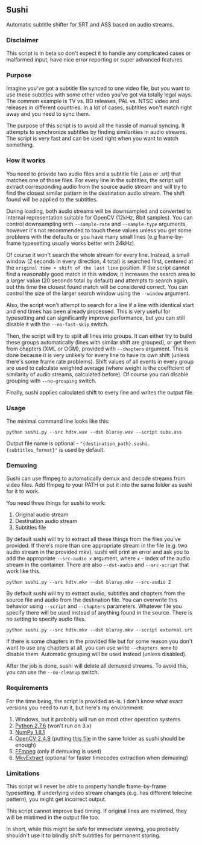 ## Sushi ##
Automatic subtitle shifter for SRT and ASS based on audio streams.

### Disclaimer ###
This script is in beta so don't expect it to handle any complicated cases or malformed input, have nice error reporting or super advanced features.

### Purpose
Imagine you've got a subtitle file synced to one video file, but you want to use these subtitles with some other video you've got via totally legal ways. The common example is TV vs. BD releases, PAL vs. NTSC video and releases in different countries. In a lot of cases, subtitles won't match right away and you need to sync them.

The purpose of this script is to avoid all the hassle of manual syncing. It attempts to synchronize subtitles by finding similarities in audio streams. The script is very fast and can be used right when you want to watch something.

### How it works
You need to provide two audio files and a subtitle file (.ass or .srt) that matches one of those files. For every line in the subtitles, the script will extract corresponding audio from the source audio stream and will try to find the closest similar pattern in the destination audio stream. The shift found will be applied to the subtitles.

During loading, both audio streams will be downsampled and converted to internal representation suitable for OpenCV (12kHz, 8bit samples). You can control downsampling with `--sample-rate` and `--sample-type` arguments, however it's not recommended to touch these values unless you get some problems with the defaults or you have many small lines (e.g frame-by-frame typesetting usually works better with 24kHz).

Of course it won't search the whole stream for every line. Instead, a small window (2 seconds in every direction, 4 total) is searched first, centered at the `original time + shift of the last line` position. If the script cannot find a reasonably good match in this window, it increases the search area to a larger value (20 seconds total by default) and attempts to search again, but this time the closest found match will be considered correct. You can control the size of the larger search window using the `--window` argument.

Also, the script won't attempt to search for a line if a line with identical start and end times has been already processed. This is very useful for typesetting and can significantly improve performance, but you can still disable it with the `--no-fast-skip` switch.

Then, the script will try to split all lines into groups. It can either try to build these groups automatically (lines with similar shift are grouped), or get them from chapters (XML or OGM), provided with `--chapters` argument. This is done because it is very unlikely for every line to have its own shift (unless there's some frame rate problems). Shift values of all events in every group are used to calculate weighted average (where weight is the coefficient of similarity of audio streams, calculated before). Of course you can disable grouping with `--no-grouping` switch.

Finally, sushi applies calculated shift to every line and writes the output file.

### Usage
The minimal command line looks like this:
```
python sushi.py --src hdtv.wav --dst bluray.wav --script subs.ass
```
Output file name is optional - `"{destination_path}.sushi.{subtitles_format}"` is used by default.

### Demuxing
Sushi can use ffmpeg to automatically demux and decode streams from video files. Add ffmpeg to your PATH or put it into the same folder as sushi for it to work. 

You need three things for sushi to work:

1. Original audio stream
2. Destination audio stream
3. Subtitles file

By default sushi will try to extract all these things from the files you've provided. If there's more than one appropriate stream in the file (e.g. two audio stream in the provided mkv), sushi will print an error and ask you to add the appropriate `--src-audio x` argument, where `x` - index of the audio stream in the container. There are also `--dst-audio` and `--src-script` that work like this.
```
python sushi.py --src hdtv.mkv --dst bluray.mkv --src-audio 2
```
By default sushi will try to extract audio, subtitles and chapters from the source file and audio from the destination file. You can overwrite this behavior using `--script` and `--chapters` parameters. Whatever file you specify there will be used instead of anything found in the source. There is no setting to specify audio files.
```
python sushi.py --src hdtv.mkv --dst bluray.mkv --script external.srt
```
If there is some chapters in the provided file but for some reason you don't want to use any chapters at all, you can use write `--chapters none` to disable them. Automatic grouping will be used instead (unless disabled).

After the job is done, sushi will delete all demuxed streams. To avoid this, you can use the `--no-cleanup` switch.

### Requirements
For the time being, the script is provided as-is. I don't know what exact versions you need to run it, but here's my environment:

1. Windows, but it probably will run on most other operation systems
2. [Python 2.7.6][1] (won't run on 3.x)
3. [NumPy 1.8.1][2]
4. [OpenCV 2.4.9][3] (putting [this file][4] in the same folder as sushi should be enough)
5. [FFmpeg][5] (only if demuxing is used)
6. [MkvExtract][6] (optional for faster timecodes extraction when demuxing)


### Limitations
This script will never be able to property handle frame-by-frame typesetting. If underlying video stream changes (e.g. has different telecine pattern), you might get incorrect output.

This script cannot improve bad timing. If original lines are mistimed, they will be mistimed in the output file too.

In short, while this might be safe for immediate viewing, you probably shouldn't use it to blindly shift subtitles for permanent storing.


  [1]: https://www.python.org/download/releases/2.7.6/
  [2]: http://www.scipy.org/scipylib/download.html
  [3]: http://opencv.org/
  [4]: https://dl.dropboxusercontent.com/u/54253260/DoNotDelete/cv2.pyd
  [5]: http://www.ffmpeg.org/download.html
  [6]: http://www.bunkus.org/videotools/mkvtoolnix/downloads.html